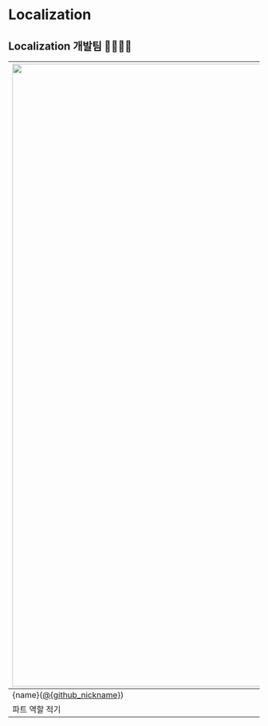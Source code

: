 # Localization


## Localization 개발팀 👨‍👨‍👧‍👦
| <img src="이미지_주소" width=1250px alt="각자_프로필_사진"/> | <img src="이미지_주소" width=1250px alt="각자_프로필_사진"/> | <img src="이미지_주소" width=1250px alt="각자_프로필_사진"/> |
|---------------------------------------------|----------------------------------------|-------------------------------|
| {name}([@{github_nickname}]({github_profile_url}))|{name}([@{github_nickname}]({github_profile_url}))                              | {name}([@{github_nickname}]({github_profile_url}))               |
| 파트 역할 적기                         | 파트 역할 적기                  |      파트 역할 적기                     |
